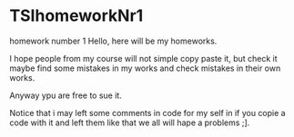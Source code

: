 # TSIhomeworkNr1
homework number 1
Hello, here will be my homeworks.

I hope people from my course will not simple copy paste it, but check it maybe find some mistakes in my works and check mistakes in their own works.

Anyway ypu are free to sue it.

Notice that i may left some comments in code for my self in if you copie a code with it and left them like that we all will hape a problems ;].
